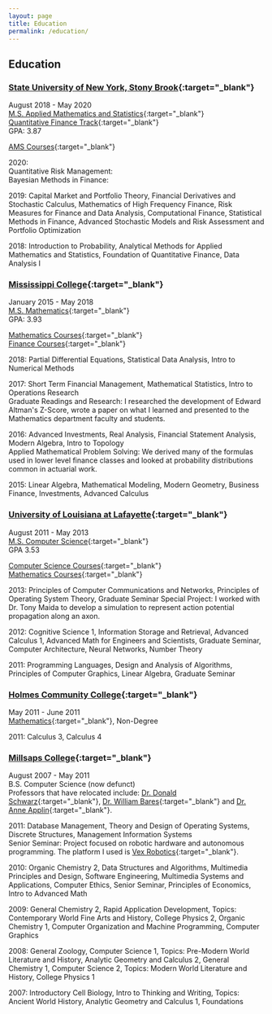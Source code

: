 ```yaml
---
layout: page
title: Education
permalink: /education/
---
```


## Education

### [State University of New York, Stony Brook](https://www.stonybrook.edu/){:target="_blank"}
August 2018 - May 2020  
[M.S. Applied Mathematics and Statistics](https://www.stonybrook.edu/commcms/ams/){:target="_blank"}  
[Quantitative Finance Track](https://www.stonybrook.edu/commcms/ams/graduate/qf/index.php){:target="_blank"}  
GPA: 3.87

[AMS Courses](https://www.stonybrook.edu/commcms/ams/graduate/offerings.php){:target="_blank"}

2020:  
  Quantitative Risk Management:  
  Bayesian Methods in Finance:

2019: Capital Market and Portfolio Theory, Financial Derivatives and Stochastic Calculus, Mathematics of High Frequency Finance, Risk Measures for Finance and Data Analysis,
Computational Finance, Statistical Methods in Finance, Advanced Stochastic Models and Risk Assessment and Portfolio Optimization

2018: Introduction to Probability, Analytical Methods for Applied Mathematics and Statistics, Foundation of Quantitative Finance, Data Analysis I

### [Mississippi College](http://www.mc.edu){:target="_blank"}
January 2015 - May 2018  
[M.S. Mathematics](https://www.mc.edu/academics/departments/math/graduate-programs#mathematics-ms){:target="_blank"}  
GPA: 3.93

[Mathematics Courses](https://www.mc.edu/academics/departments/math/courses/graduate){:target="_blank"}  
[Finance Courses](https://business.mc.edu/mba/course-descriptions){:target="_blank"}

2018: Partial Differential Equations, Statistical Data Analysis, Intro to Numerical Methods

2017: Short Term Financial Management, Mathematical Statistics, Intro to Operations Research  
Graduate Readings and Research: I researched the development of Edward Altman's Z-Score, wrote a paper on what I learned and presented to the Mathematics department faculty and students.

2016: Advanced Investments, Real Analysis, Financial Statement Analysis, Modern Algebra, Intro to Topology  
Applied Mathematical Problem Solving: We derived many of the formulas used in lower level finance classes and looked at probability distributions common in actuarial work.

2015: Linear Algebra, Mathematical Modeling, Modern Geometry, Business Finance, Investments, Advanced Calculus 

### [University of Louisiana at Lafayette](https://louisiana.edu/){:target="_blank"}
August 2011 - May 2013  
[M.S. Computer Science](https://computing.louisiana.edu/node/66){:target="_blank"}  
GPA 3.53

[Computer Science Courses](http://catalog.louisiana.edu/content.php?filter[27]=CSCE&filter[29]=&filter[course_type]=-1&filter[keyword]=&filter[32]=1&filter[cpage]=1&cur_cat_oid=5&expand=&navoid=1053&search_database=Filter#acalog_template_course_filter){:target="_blank"}  
[Mathematics Courses](http://catalog.louisiana.edu/content.php?filter%5B27%5D=MATH&filter%5B29%5D=&filter%5Bcourse_type%5D=-1&filter%5Bkeyword%5D=&filter%5B32%5D=1&filter%5Bcpage%5D=1&cur_cat_oid=5&expand=&navoid=1053&search_database=Filter#acalog_template_course_filter){:target="_blank"}

2013: Principles of Computer Communications and Networks, Principles of Operating System Theory, Graduate Seminar
Special Project: I worked with Dr. Tony Maida to develop a simulation to represent action potential propagation along an axon. 

2012: Cognitive Science 1, Information Storage and Retrieval, Advanced Calculus 1, Advanced Math for Engineers and Scientists, Graduate Seminar, Computer Architecture, Neural Networks, Number Theory

2011: Programming Languages, Design and Analysis of Algorithms, Principles of Computer Graphics, Linear Algebra, Graduate Seminar

### [Holmes Community College](http://www.holmescc.edu/){:target="_blank"}

May 2011 - June 2011  
[Mathematics](http://www.holmescc.edu/departments/academic/mathematics_computer_science/index.aspx){:target="_blank"}, Non-Degree

2011: Calculus 3, Calculus 4

### [Millsaps College](http://www.millsaps.edu/){:target="_blank"}

August 2007 - May 2011  
B.S. Computer Science (now defunct)  
Professors that have relocated include: [Dr. Donald Schwarz](https://www.marist.edu/computer-science-math/faculty/donald-schwartz){:target="_blank"}, [Dr. William Bares](http://blogs.cofc.edu/bareswh/){:target="_blank"} and [Dr. Anne Applin](https://www.smccme.edu/faculty-profiles/){:target="_blank"}.

2011: Database Management, Theory and Design of Operating Systems, Discrete Structures, Management Information Systems  
Senior Seminar: Project focused on robotic hardware and autonomous programming. The platform I used is [Vex Robotics](https://www.vexrobotics.com/){:target="_blank"}.

2010: Organic Chemistry 2, Data Structures and Algorithms, Multimedia Principles and Design, Software Engineering, Multimedia Systems and Applications, Computer Ethics, Senior Seminar, Principles of Economics, Intro to Advanced Math

2009: General Chemistry 2, Rapid Application Development, Topics: Contemporary World Fine Arts and History, College Physics 2, Organic Chemistry 1, Computer Organization and Machine Programming, Computer Graphics

2008: General Zoology, Computer Science 1, Topics: Pre-Modern World Literature and History, Analytic Geometry and Calculus 2, General Chemistry 1, Computer Science 2, Topics: Modern World Literature and History, College Physics 1

2007: Introductory Cell Biology, Intro to Thinking and Writing, Topics: Ancient World History, Analytic Geometry and Calculus 1, Foundations
